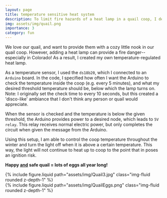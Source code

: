 ```yaml
---
layout: page
title: temperature sensitive heat system
description: To limit fire hazards of a heat lamp in a quail coop, I designed and implemented a temperature-regulated heat lamp to keep our egg-laying girls warm.
img: assets/img/quail.png
importance: 3
category: fun
---
```


We love our quail, and want to provide them with a cozy little nook in our quail coop. However, adding a heat lamp can provide a fire danger--especially in Colorado! As a result, I created my own temperature-regulated heat lamp.

As a temperature sensor, I used the `ds18b20`, which I connected to an `Arduino` board. In the code, I specified how often I want the Arduino to check the temperature inside the coop (e.g. every 5 minutes), and what my desired threshold temperature should be, below which the lamp turns on. Note: I originally set the check time to every 10 seconds, but this created a 'disco-like' ambiance that I don't think any person or quail would appreciate.

When the sensor is checked and the temperature is below the given threshold, the Arduino provides power to a desired node, which leads to `5V relay`. This relay receives normal electric power, but only completes the circuit when given the message from the Arduino.

Using this setup, I am able to control the coop temperature throughout the winter and turn the light off when it is above a certain temperature. This way, the light will not continue to heat up to coop to the point that in poses an ignition risk.

<b> Happy <u> and</u> safe quail = lots of eggs all year long!</b>

<div class="row justify-content-sm-center">
    <div class="col-sm-4">
        {% include figure.liquid path="assets/img/Quail3.jpg" class="img-fluid rounded z-depth-1" %}
    </div>
    <div class="col-sm-4">
        {% include figure.liquid path="assets/img/QuailEggs.png" class="img-fluid rounded z-depth-1" %}
    </div>
</div>
